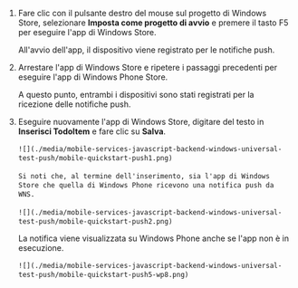 
1. Fare clic con il pulsante destro del mouse sul progetto di Windows Store, selezionare **Imposta come progetto di avvio** e premere il tasto F5 per eseguire l'app di Windows Store.
   
    All'avvio dell'app, il dispositivo viene registrato per le notifiche push.
2. Arrestare l'app di Windows Store e ripetere i passaggi precedenti per eseguire l'app di Windows Phone Store.
   
    A questo punto, entrambi i dispositivi sono stati registrati per la ricezione delle notifiche push.
3. Eseguire nuovamente l'app di Windows Store, digitare del testo in **Inserisci TodoItem** e fare clic su **Salva**.
   
       ![](./media/mobile-services-javascript-backend-windows-universal-test-push/mobile-quickstart-push1.png)
   
       Si noti che, al termine dell'inserimento, sia l'app di Windows Store che quella di Windows Phone ricevono una notifica push da WNS.
   
       ![](./media/mobile-services-javascript-backend-windows-universal-test-push/mobile-quickstart-push2.png)
   
    La notifica viene visualizzata su Windows Phone anche se l'app non è in esecuzione.
   
       ![](./media/mobile-services-javascript-backend-windows-universal-test-push/mobile-quickstart-push5-wp8.png)

<!---HONumber=Oct15_HO3-->
